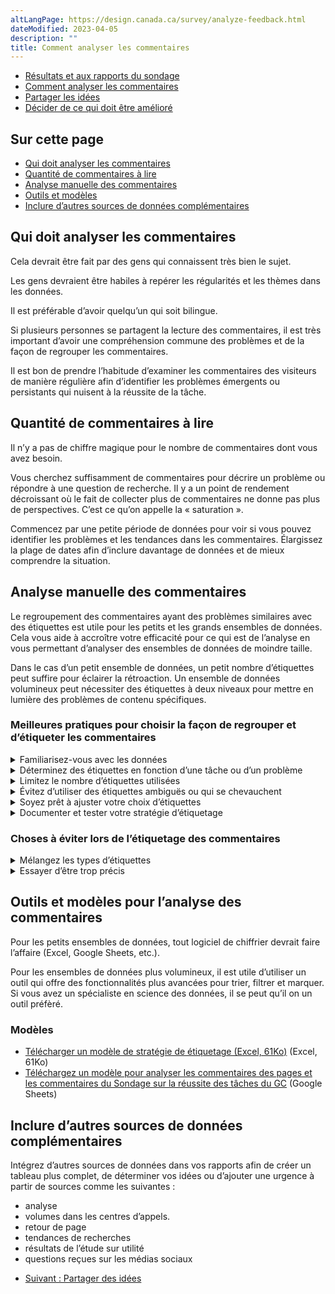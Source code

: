 ```yaml
---
altLangPage: https://design.canada.ca/survey/analyze-feedback.html
dateModified: 2023-04-05
description: ""
title: Comment analyser les commentaires
---
```


<div class="gc-stp-stp">
    <div class="row">
        <ul class="toc lst-spcd col-md-12">
            <li class="col-md-4 col-sm-6"><a class="list-group-item" href="acceder-resultats.html">Résultats et aux rapports du sondage</a></li>
            <li class="col-md-4 col-sm-6"><a class="list-group-item active" href="commentaires.html">Comment analyser les commentaires</a></li>
            <li class="col-md-4 col-sm-6"><a class="list-group-item" href="partager.html">Partager les idées</a></li>
            <li class="col-md-4 col-sm-6"><a class="list-group-item" href="decider.html">Décider de ce qui doit être amélioré</a></li>
        </ul>
    </div>
</div>

## Sur cette page

* [Qui doit analyser les commentaires](#qui-doit-analyser-les-commentaires)
* [Quantité de commentaires à lire](#quantité-de-commentaires-à-lire)
* [Analyse manuelle des commentaires](#analyse-manuelle-des-commentaires)
* [Outils et modèles](#outils-et-modèles-pour-lanalyse-des-commentaires)
* [Inclure d’autres sources de données complémentaires](#inclure-dautres-sources-de-données-complémentaires)

## Qui doit analyser les commentaires

Cela devrait être fait par des gens qui connaissent très bien le sujet.

Les gens devraient être habiles à repérer les régularités et les thèmes dans les données.

Il est préférable d’avoir quelqu’un qui soit bilingue.

Si plusieurs personnes se partagent la lecture des commentaires, il est très important d’avoir une compréhension commune des problèmes et de la façon de regrouper les commentaires.

Il est bon de prendre l’habitude d’examiner les commentaires des visiteurs de manière régulière afin d’identifier les problèmes émergents ou persistants qui nuisent à la réussite de la tâche.

## Quantité de commentaires à lire

Il n’y a pas de chiffre magique pour le nombre de commentaires dont vous avez besoin.

Vous cherchez suffisamment de commentaires pour décrire un problème ou répondre à une question de recherche. Il y a un point de rendement décroissant où le fait de collecter plus de commentaires ne donne pas plus de perspectives. C’est ce qu’on appelle la «&nbsp;saturation&nbsp;».

Commencez par une petite période de données pour voir si vous pouvez identifier les problèmes et les tendances dans les commentaires. Élargissez la plage de dates afin d’inclure davantage de données et de mieux comprendre la situation.

## Analyse manuelle des commentaires

Le regroupement des commentaires ayant des problèmes similaires avec des étiquettes est utile pour les petits et les grands ensembles de données. Cela vous aide à accroître votre efficacité pour ce qui est de l’analyse en vous permettant d’analyser des ensembles de données de moindre taille.

Dans le cas d’un petit ensemble de données, un petit nombre d’étiquettes peut suffire pour éclairer la rétroaction. Un ensemble de données volumineux peut nécessiter des étiquettes à deux niveaux pour mettre en lumière des problèmes de contenu spécifiques.

### Meilleures pratiques pour choisir la façon de regrouper et d’étiqueter les commentaires

<details>
    <summary>Familiarisez-vous avec les données</summary>
    <p>Lisez un échantillon de commentaires et essayez de repérer les schémas récurrents. Prenez-les en note afin d’avoir une vue d’ensemble des tâches, sujets ou questions dont les gens parlent.</p>
    <p>Tous les commentaires ne seront pas utiles – parfois, ils ne seront pas suffisamment clairs pour être utilisés ou ils porteront sur un tout autre sujet.</p>
</details>

<details>
    <summary>Déterminez des étiquettes en fonction d’une tâche ou d’un problème</summary>
    <p>Il est recommandé d’utiliser des étiquettes centrées sur les tâches lors de l’analyse de commentaires pour un groupe de pages où il y a plusieurs tâches.</p>
    <p>Pour identifier les tâches, demandez-vous la raison de la visite de l’utilisateur. Qu’essaie-t-il de faire ou à quelle question essayait-il de répondre?</p>
    <table class="provisional gc-table table table-striped" id="myTable1">
        <caption class="wb-inv">Exemple </caption>
        <thead>
            <tr>
                <th scope="col">Étiquette de la tâche</th>
                <th scope="col">Tâche ou question de l’utilisateur</th>
                <th scope="col">Sujets inclus dans cette étiquette</th>
            </tr>
        </thead>
        <tbody>
            <tr>
                <td data-label="Tag"><span class="text-left">Sécurité des vaccins</span></td>
                <td data-label="User task"><span class="text-left">Le vaccin est-il sécuritaire pour moi?</span></td>
                <td data-label="Topics included"><span class="text-left">Conditions préexistantes, ingrédients/allergies, effets secondaires</span></td>
            </tr>
            <tr>
                <td data-label="Tag"><span class="text-left">Se faire vacciner</span></td>
                <td data-label="User task"><span class="text-left">Comment puis-je me faire vacciner?</span></td>
                <td data-label="Topics included"><span class="text-left">Admissibilité, quand, où, comment s’inscrire</span></td>
            </tr>
            <tr>
                <td data-label="Tag"><span class="text-left">Preuve de vaccination</span></td>
                <td data-label="User task"><span class="text-left">Comment puis-je obtenir une copie de mon reçu ou de mon dossier de vaccination?</span></td>
                <td data-label="Topics included"><span class="text-left">Dossiers de vaccins, applications provinciales, application fédérale pour la preuve des vaccins</span></td>
            </tr>
        </tbody>
    </table>
    <p>Les étiquettes basées sur des problèmes peuvent être une meilleure stratégie pour recueillir des commentaires sur une seule page, un seul sujet ou lorsqu’une seule tâche domine vos commentaires.</p>
    <table class="provisional gc-table table table-striped" id="myTable1">
        <caption class="wb-inv">Exemple</caption>
        <thead>
            <tr>
                <th scope="col">Étiquette du problème</th>
                <th scope="col">Problème rencontré</th>
            </tr>
        </thead>
        <tbody>
            <tr>
                <td data-label="Issue tag"><span class="text-left">Pas de rendez-vous</span></td>
                <td data-label="User issue"><span class="text-left">Pas de rendez-vous, pas de rendez-vous pendant plusieurs semaines.</span></td>
            </tr>
        </tbody>
    </table>
    <p><strong>Pour les ensembles volumineux de données,</strong> il se peut qu’un deuxième niveau de balises soit nécessaire afin de les rendre plus précis. Vous pouvez le faire en même temps que vous étiquetez les commentaires OU lorsque vous êtes prêt à analyser un ensemble plus petit de commentaires.</p>
</details>

<details>
	<summary>Limitez le nombre d’étiquettes utilisées</summary>
	<p>Commencez par des étiquettes larges, n’incluez que celles dont vous disposez de plusieurs exemples. L’objectif de ce premier examen est de regrouper succinctement les sujets et les questions récurrentes.</p>
	<p>Essayez de maintenir l’ensemble d’étiquettes à moins de 15 pour la tâche. En limitant le nombre d’étiquettes, il sera plus facile d’identifier les problèmes qui nécessitent une assistance plus importante.</p>
	<p>La mention «&nbsp;Autre&nbsp;» constitue également une étiquette! Identifiez les commentaires ponctuels ou peu fréquents à l’aide de l’étiquette «&nbsp;Autre&nbsp;» jusqu’à ce qu’il y en ait assez pour avoir leur propre étiquette.</p>
</details>

<details>
	<summary>Évitez d’utiliser des étiquettes ambiguës ou qui se chevauchent </summary>
	<p>Assurez-vous que chaque étiquette se différencie clairement des autres. Votre objectif est de réduire les doutes au sujet de l’étiquette devant être attribuée à un commentaire.</p>
</details>

<details>
	<summary>Soyez prêt à ajuster votre choix d’étiquettes</summary>
	<p>Passez en revue vos choix initiaux. Sont-ils clairs et sans ambiguïté? Est-ce qu’une seule étiquette couvre la majorité des commentaires? Avez-vous besoin de les diviser en deux étiquettes?</p>
	<p>Il n’y a pas de stratégie universelle. À mesure que vous recueillez des commentaires ou que vous ajoutez l’outil de rétroaction à plus de pages, vous aurez besoin d’ajuster votre choix d’étiquettes.</p>
</details>

<details>
	<summary>Documenter et tester votre stratégie d’étiquetage</summary>
	<p>Documentez votre choix d’étiquettes avec des exemples. Cela est particulièrement utile si plus d’une personne partage la responsabilité d’examiner la rétroaction.</p>
	<p>Demandez à d’autres personnes de revoir vos choix d’étiquettes pour s’assurer qu’elles sont claires pour les autres personnes. Cela est particulièrement important si plus d’une personne aide à analyser la rétroaction. En convenant d’un ensemble commun d’étiquettes au début (et lors de l’ajustement des étiquettes), on évite que la rétroaction soit mal étiquetée d’une personne à une autre.</p>
    <a class="btn btn-primary" href="images/modele-etiquetage.xlsx" role="button">
        <span class="fa fa-download" aria-hidden="true"></span> Télécharger un modèle de stratégie de étiquetage (Excel, 61Ko)
    </a>
</details>

### Choses à éviter lors de l’étiquetage des commentaires

<details>
    <summary>Mélangez les types d’étiquettes</summary>
    <p>Si vous voulez ajouter d’autres façons d’analyser votre ensemble de données, il est préférable de créer de nouvelles colonnes dans votre feuille de calcul pour noter différents aspects.</p>
</details>

<details>
    <summary>Essayer d’être trop précis</summary>
    <p>Le but de l’étiquetage est de vous aider à trouver des façons d’améliorer votre contenu Web. L’étiquetage doit être suffisant à cette fin. Une approche «&nbsp;assez bonne&nbsp;» de la définition et de l’assignation des étiquettes permettra de le faire.</p>
    <p>Si vos pages recueillent plus de commentaires que vous ne pouvez examiner, classer et analyser, ajustez votre stratégie&nbsp;: concentrez-vous sur une tâche, limitez le nombre de pages sur lesquelles l’outil est déployé ou limitez la période de collecte de données.</p>
</details>

## Outils et modèles pour l’analyse des commentaires

Pour les petits ensembles de données, tout logiciel de chiffrier devrait faire l’affaire (Excel, Google Sheets, etc.).

Pour les ensembles de données plus volumineux, il est utile d’utiliser un outil qui offre des fonctionnalités plus avancées pour trier, filtrer et marquer. Si vous avez un spécialiste en science des données, il se peut qu’il on un outil préfèré.

### Modèles

* [Télécharger un modèle de stratégie de étiquetage (Excel, 61Ko)](images/modele-etiquetage.xlsx) (Excel, 61Ko)
* [Téléchargez un modèle pour analyser les commentaires des pages et les commentaires du Sondage sur la réussite des tâches du GC](https://docs.google.com/spreadsheets/d/1ANmW8Nlyjff6DMHXJvFkMiBsNOfZzfibbrHuQ47uq64/edit?usp=sharing) (Google Sheets)

## Inclure d’autres sources de données complémentaires

Intégrez d’autres sources de données dans vos rapports afin de créer un tableau plus complet, de déterminer vos idées ou d’ajouter une urgence à partir de sources comme les suivantes&nbsp;:

* analyse
* volumes dans les centres d’appels.
* retour de page
* tendances de recherches
* résultats de l’étude sur utilité
* questions reçues sur les médias sociaux

<nav role="navigation" class="mrgn-bttm-lg">
    <ul class="pager">
        <li class="next"><a href="partager.html" rel="next">Suivant&nbsp;: Partager des idées</a></li>
    </ul>
</nav>
